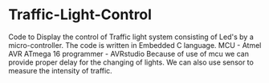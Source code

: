 # Traffic-Light-Control
Code to Display the control of Traffic light system consisting of Led's by a micro-controller.
The code is written in Embedded C language.
MCU - Atmel AVR ATmega 16
programmer - AVRstudio
Because of use of mcu we can provide proper delay for the changing of lights.
We can also use sensor to measure the intensity of traffic.
